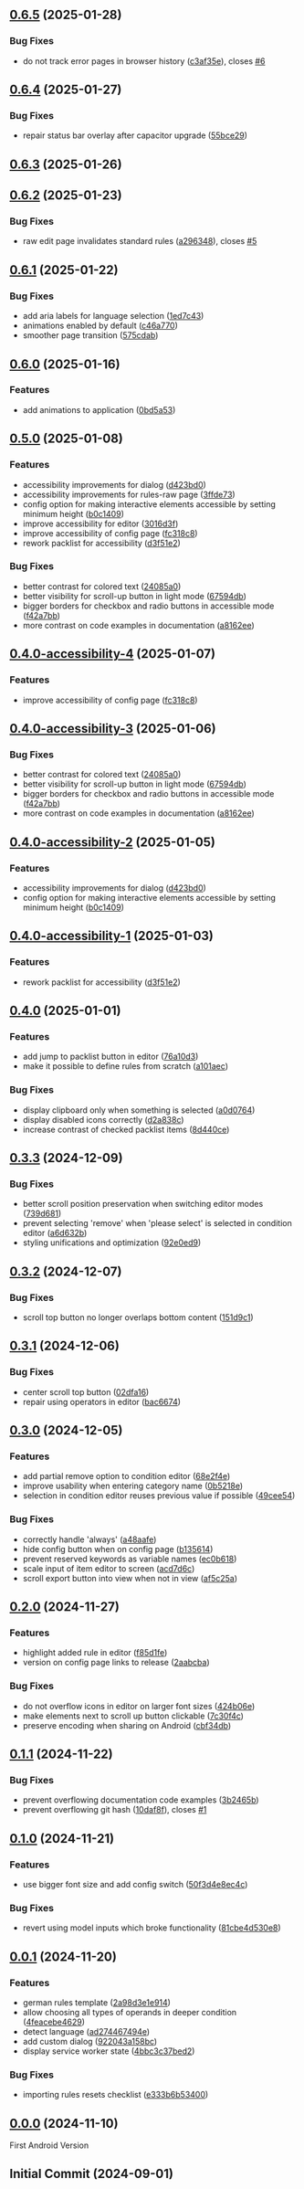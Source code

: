 ## [0.6.5](https://github.com/dhhyi/travel-packlist/compare/v0.6.4...v0.6.5) (2025-01-28)

### Bug Fixes

- do not track error pages in browser history ([c3af35e](https://github.com/dhhyi/travel-packlist/commit/c3af35e903b00098d2d7059c47158037cf1896da)), closes [#6](https://github.com/dhhyi/travel-packlist/issues/6)

## [0.6.4](https://github.com/dhhyi/travel-packlist/compare/v0.6.3...v0.6.4) (2025-01-27)

### Bug Fixes

- repair status bar overlay after capacitor upgrade ([55bce29](https://github.com/dhhyi/travel-packlist/commit/55bce298399b8f30bb43f5543c809e7449437246))

## [0.6.3](https://github.com/dhhyi/travel-packlist/compare/v0.6.2...v0.6.3) (2025-01-26)

## [0.6.2](https://github.com/dhhyi/travel-packlist/compare/v0.6.1...v0.6.2) (2025-01-23)

### Bug Fixes

- raw edit page invalidates standard rules ([a296348](https://github.com/dhhyi/travel-packlist/commit/a296348d968d95ecfa5dd9c589bd133dc6ae840e)), closes [#5](https://github.com/dhhyi/travel-packlist/issues/5)

## [0.6.1](https://github.com/dhhyi/travel-packlist/compare/v0.6.0...v0.6.1) (2025-01-22)

### Bug Fixes

- add aria labels for language selection ([1ed7c43](https://github.com/dhhyi/travel-packlist/commit/1ed7c43bfe6ba576870d851a386036d8676657ee))
- animations enabled by default ([c46a770](https://github.com/dhhyi/travel-packlist/commit/c46a770fad41c7c3d5c6a3c0eb012a08537fb951))
- smoother page transition ([575cdab](https://github.com/dhhyi/travel-packlist/commit/575cdab05c00ae64dcebd915b8384113e21b1792))

## [0.6.0](https://github.com/dhhyi/travel-packlist/compare/v0.5.0...v0.6.0) (2025-01-16)

### Features

- add animations to application ([0bd5a53](https://github.com/dhhyi/travel-packlist/commit/0bd5a53e91a40a8675a2c522369feec7ea3a69cb))

## [0.5.0](https://github.com/dhhyi/travel-packlist/compare/v0.4.0...v0.5.0) (2025-01-08)

### Features

- accessibility improvements for dialog ([d423bd0](https://github.com/dhhyi/travel-packlist/commit/d423bd0efd20fb03c91e8c22ec4b7755b36a04cb))
- accessibility improvements for rules-raw page ([3ffde73](https://github.com/dhhyi/travel-packlist/commit/3ffde73ed1f0fcb443fd683b24e2654e090cac20))
- config option for making interactive elements accessible by setting minimum height ([b0c1409](https://github.com/dhhyi/travel-packlist/commit/b0c14098486c85b3171ad47c3488b3eb315c7ab1))
- improve accessibility for editor ([3016d3f](https://github.com/dhhyi/travel-packlist/commit/3016d3fff134a511823039eff3e1c111781600b0))
- improve accessibility of config page ([fc318c8](https://github.com/dhhyi/travel-packlist/commit/fc318c8d43bc3dd067fc9f770f23ff35d1378499))
- rework packlist for accessibility ([d3f51e2](https://github.com/dhhyi/travel-packlist/commit/d3f51e253774f8a3c5f826408f9d41c375e4a09e))

### Bug Fixes

- better contrast for colored text ([24085a0](https://github.com/dhhyi/travel-packlist/commit/24085a08680bcd7f5ce2bda63962030d0a4bbdcd))
- better visibility for scroll-up button in light mode ([67594db](https://github.com/dhhyi/travel-packlist/commit/67594db2e9231db4ae5a7d5342c014176eb315fa))
- bigger borders for checkbox and radio buttons in accessible mode ([f42a7bb](https://github.com/dhhyi/travel-packlist/commit/f42a7bb9736fcd2a1a0fea1259f3ad0b92eefe45))
- more contrast on code examples in documentation ([a8162ee](https://github.com/dhhyi/travel-packlist/commit/a8162ee388ac2452990702d61de864288791954f))

## [0.4.0-accessibility-4](https://github.com/dhhyi/travel-packlist/compare/v0.4.0-accessibility-3...v0.4.0-accessibility-4) (2025-01-07)

### Features

- improve accessibility of config page ([fc318c8](https://github.com/dhhyi/travel-packlist/commit/fc318c8d43bc3dd067fc9f770f23ff35d1378499))

## [0.4.0-accessibility-3](https://github.com/dhhyi/travel-packlist/compare/v0.4.0-accessibility-2...v0.4.0-accessibility-3) (2025-01-06)

### Bug Fixes

- better contrast for colored text ([24085a0](https://github.com/dhhyi/travel-packlist/commit/24085a08680bcd7f5ce2bda63962030d0a4bbdcd))
- better visibility for scroll-up button in light mode ([67594db](https://github.com/dhhyi/travel-packlist/commit/67594db2e9231db4ae5a7d5342c014176eb315fa))
- bigger borders for checkbox and radio buttons in accessible mode ([f42a7bb](https://github.com/dhhyi/travel-packlist/commit/f42a7bb9736fcd2a1a0fea1259f3ad0b92eefe45))
- more contrast on code examples in documentation ([a8162ee](https://github.com/dhhyi/travel-packlist/commit/a8162ee388ac2452990702d61de864288791954f))

## [0.4.0-accessibility-2](https://github.com/dhhyi/travel-packlist/compare/v0.4.0-accessibility-1...v0.4.0-accessibility-2) (2025-01-05)

### Features

- accessibility improvements for dialog ([d423bd0](https://github.com/dhhyi/travel-packlist/commit/d423bd0efd20fb03c91e8c22ec4b7755b36a04cb))
- config option for making interactive elements accessible by setting minimum height ([b0c1409](https://github.com/dhhyi/travel-packlist/commit/b0c14098486c85b3171ad47c3488b3eb315c7ab1))

## [0.4.0-accessibility-1](https://github.com/dhhyi/travel-packlist/compare/v0.4.0...v0.4.0-accessibility-1) (2025-01-03)

### Features

- rework packlist for accessibility ([d3f51e2](https://github.com/dhhyi/travel-packlist/commit/d3f51e253774f8a3c5f826408f9d41c375e4a09e))

## [0.4.0](https://github.com/dhhyi/travel-packlist/compare/v0.3.3...v0.4.0) (2025-01-01)

### Features

- add jump to packlist button in editor ([76a10d3](https://github.com/dhhyi/travel-packlist/commit/76a10d3ac24a2a1aec0c40a2c8e5d67a6bed0185))
- make it possible to define rules from scratch ([a101aec](https://github.com/dhhyi/travel-packlist/commit/a101aecf1884e14a6c3bdff61fd8a7175d3db899))

### Bug Fixes

- display clipboard only when something is selected ([a0d0764](https://github.com/dhhyi/travel-packlist/commit/a0d0764d14d7dd2aa864dd306da23ab588955ab4))
- display disabled icons correctly ([d2a838c](https://github.com/dhhyi/travel-packlist/commit/d2a838caffe1e237722498c76a3a20b6fc51609f))
- increase contrast of checked packlist items ([8d440ce](https://github.com/dhhyi/travel-packlist/commit/8d440ce80f6c698687bb8f95d3fb5ce122b9815d))

## [0.3.3](https://github.com/dhhyi/travel-packlist/compare/v0.3.2...v0.3.3) (2024-12-09)

### Bug Fixes

- better scroll position preservation when switching editor modes ([739d681](https://github.com/dhhyi/travel-packlist/commit/739d681f59a8ccfc329008e2c2dcf37302a28361))
- prevent selecting 'remove' when 'please select' is selected in condition editor ([a6d632b](https://github.com/dhhyi/travel-packlist/commit/a6d632b31f88a74c08975726d98725de2335b8ed))
- styling unifications and optimization ([92e0ed9](https://github.com/dhhyi/travel-packlist/commit/92e0ed936c249a594b823b1b0a3ccaff1f7299b4))

## [0.3.2](https://github.com/dhhyi/travel-packlist/compare/v0.3.1...v0.3.2) (2024-12-07)

### Bug Fixes

- scroll top button no longer overlaps bottom content ([151d9c1](https://github.com/dhhyi/travel-packlist/commit/151d9c17c4bd0a564fbbba3251e7c45754a2aea7))

## [0.3.1](https://github.com/dhhyi/travel-packlist/compare/v0.3.0...v0.3.1) (2024-12-06)

### Bug Fixes

- center scroll top button ([02dfa16](https://github.com/dhhyi/travel-packlist/commit/02dfa16ff16ae1520b97392fe868fa84ae4eac5e))
- repair using operators in editor ([bac6674](https://github.com/dhhyi/travel-packlist/commit/bac667435af13011611469c71fd4b3685775bae7))

## [0.3.0](https://github.com/dhhyi/travel-packlist/compare/v0.2.0...v0.3.0) (2024-12-05)

### Features

- add partial remove option to condition editor ([68e2f4e](https://github.com/dhhyi/travel-packlist/commit/68e2f4e5b8b6e3245096ed57c02e70cfa4d046b8))
- improve usability when entering category name ([0b5218e](https://github.com/dhhyi/travel-packlist/commit/0b5218e581b5d7d0c4b8bfa5d5387662160f0b6b))
- selection in condition editor reuses previous value if possible ([49cee54](https://github.com/dhhyi/travel-packlist/commit/49cee5431abb004a523bd2b81b625bf06e827547))

### Bug Fixes

- correctly handle 'always' ([a48aafe](https://github.com/dhhyi/travel-packlist/commit/a48aafeaedfcba5f89f1ef049cad5fbb16f335e2))
- hide config button when on config page ([b135614](https://github.com/dhhyi/travel-packlist/commit/b135614c1df45881e98b32be8fc1ee61f331f64e))
- prevent reserved keywords as variable names ([ec0b618](https://github.com/dhhyi/travel-packlist/commit/ec0b6182dff6bd4b371ee431a17ed13b9c7240dd))
- scale input of item editor to screen ([acd7d6c](https://github.com/dhhyi/travel-packlist/commit/acd7d6c9cda9ca3eb0d735022ee6edddebea78e3))
- scroll export button into view when not in view ([af5c25a](https://github.com/dhhyi/travel-packlist/commit/af5c25a1b1782026d569e5528cd8d3ee0a8571a8))

## [0.2.0](https://github.com/dhhyi/travel-packlist/compare/v0.1.1...v0.2.0) (2024-11-27)

### Features

- highlight added rule in editor ([f85d1fe](https://github.com/dhhyi/travel-packlist/commit/f85d1fe757e35e417e1b0fbfc3304a2e15110dc8))
- version on config page links to release ([2aabcba](https://github.com/dhhyi/travel-packlist/commit/2aabcbaece7400377939e327382ad9c30069ccd6))

### Bug Fixes

- do not overflow icons in editor on larger font sizes ([424b06e](https://github.com/dhhyi/travel-packlist/commit/424b06e6c311387ad0f673760bc69baed957dfb2))
- make elements next to scroll up button clickable ([7c30f4c](https://github.com/dhhyi/travel-packlist/commit/7c30f4c46e377ae50f08ffbad67fdd2fd812ef82))
- preserve encoding when sharing on Android ([cbf34db](https://github.com/dhhyi/travel-packlist/commit/cbf34db1a00e3416965de25275dacac5b6aecd67))

## [0.1.1](https://github.com/dhhyi/travel-packlist/compare/v0.1.0...v0.1.1) (2024-11-22)

### Bug Fixes

- prevent overflowing documentation code examples ([3b2465b](https://github.com/dhhyi/travel-packlist/commit/3b2465bbe64cb0ce15789678788ea765622fd9ed))
- prevent overflowing git hash ([10daf8f](https://github.com/dhhyi/travel-packlist/commit/10daf8f2fdd81144037b179258b2801f70f76ff2)), closes [#1](https://github.com/dhhyi/travel-packlist/issues/1)

## [0.1.0](https://github.com/dhhyi/travel-packlist/compare/v0.0.1...v0.1.0) (2024-11-21)

### Features

- use bigger font size and add config switch ([50f3d4e8ec4c](https://github.com/dhhyi/travel-packlist/commit/50f3d4e8ec4c974a746cb1d1db9070a34034c612))

### Bug Fixes

- revert using model inputs which broke functionality ([81cbe4d530e8](https://github.com/dhhyi/travel-packlist/commit/81cbe4d530e8342cfe9f6384629c0962ca436775))

## [0.0.1](https://github.com/dhhyi/travel-packlist/compare/v0.0.0...v0.0.1) (2024-11-20)

### Features

- german rules template ([2a98d3e1e914](https://github.com/dhhyi/travel-packlist/commit/2a98d3e1e9148db3d01d23656f119a29f64dffb3))
- allow choosing all types of operands in deeper condition ([4feacebe4629](https://github.com/dhhyi/travel-packlist/commit/4feacebe46295d8cc927ac53a3afb32b441446b0))
- detect language ([ad274467494e](https://github.com/dhhyi/travel-packlist/commit/ad274467494e8fc098809303d6ea539c8f5076db))
- add custom dialog ([922043a158bc](https://github.com/dhhyi/travel-packlist/commit/922043a158bc72cb27d34000f67b232cb3ae53af))
- display service worker state ([4bbc3c37bed2](https://github.com/dhhyi/travel-packlist/commit/4bbc3c37bed26b452b11035eab56248c74a65647))

### Bug Fixes

- importing rules resets checklist ([e333b6b53400](https://github.com/dhhyi/travel-packlist/commit/e333b6b53400077bac18ce3d6e67a9181e5eeda7))

## [0.0.0](https://github.com/dhhyi/travel-packlist/compare/b4459435599c...v0.0.0) (2024-11-10)

First Android Version

## Initial Commit (2024-09-01)
